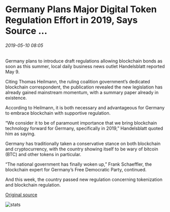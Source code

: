 # Germany Plans Major Digital Token Regulation Effort in 2019, Says Source ...

###### 2019-05-10 08:05

Germany plans to introduce draft regulations allowing blockchain bonds as soon as this summer, local daily business news outlet Handelsblatt reported May 9.

Citing Thomas Heilmann, the ruling coalition government’s dedicated blockchain correspondent, the publication revealed the new legislation has already gained mainstream momentum, with a summary paper already in existence.

According to Heilmann, it is both necessary and advantageous for Germany to embrace blockchain with supportive regulation.

“We consider it to be of paramount importance that we bring blockchain technology forward for Germany, specifically in 2019,” Handelsblatt quoted him as saying.

Germany has traditionally taken a conservative stance on both blockchain and cryptocurrency, with the country showing itself to be wary of bitcoin (BTC) and other tokens in particular.

“The national government has finally woken up,” Frank Schaeffler, the blockchain expert for Germany’s Free Democratic Party, continued.

And this week, the country passed new regulation concerning tokenization and blockchain regulation.

[Original source](https://cointelegraph.com/news/germany-plans-major-digital-token-regulation-effort-in-2019-says-source)

![stats](https://c.statcounter.com/11760860/0/a89fa40b/1/ "stats")
